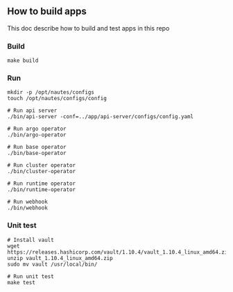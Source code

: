 ## How to build apps

This doc describe how to build and test apps in this repo

### Build

```shell
make build
```

### Run

```shell
mkdir -p /opt/nautes/configs
touch /opt/nautes/configs/config

# Run api server
./bin/api-server -conf=../app/api-server/configs/config.yaml

# Run argo operator
./bin/argo-operator

# Run base operator
./bin/base-operator

# Run cluster operator
./bin/cluster-operator

# Run runtime operator
./bin/runtime-operator

# Run webhook
./bin/webhook
```

### Unit test

```shell
# Install vault
wget https://releases.hashicorp.com/vault/1.10.4/vault_1.10.4_linux_amd64.zip
unzip vault_1.10.4_linux_amd64.zip
sudo mv vault /usr/local/bin/

# Run unit test
make test
```